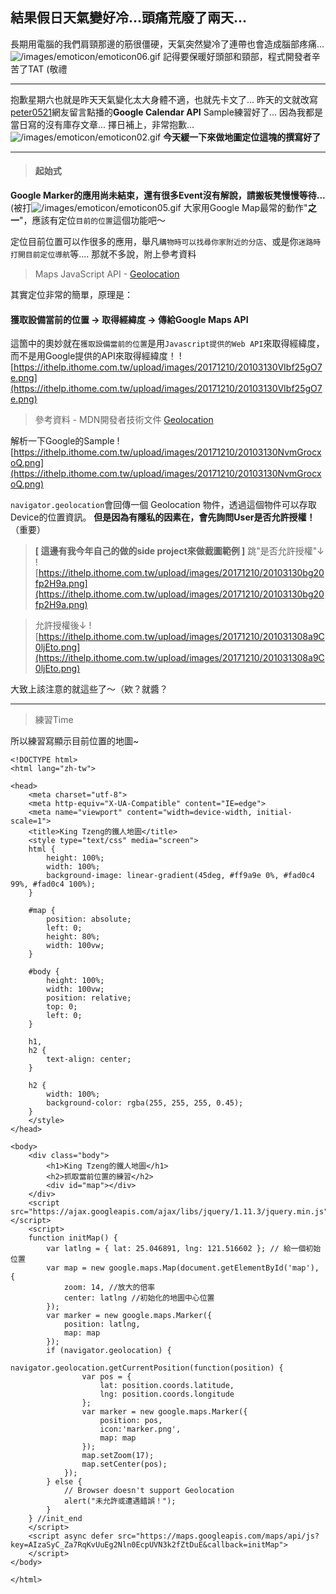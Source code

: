 ## 結果假日天氣變好冷...頭痛荒廢了兩天...
長期用電腦的我們肩頸那邊的筋很僵硬，天氣突然變冷了連帶也會造成腦部疼痛...![/images/emoticon/emoticon06.gif](/images/emoticon/emoticon06.gif)
記得要保暖好頭部和頸部，程式開發者辛苦了TAT (敬禮

---

抱歉星期六也就是昨天天氣變化太大身體不適，也就先卡文了...
昨天的文就改寫[peter0521](/users/20066990)網友留言點播的**Google Calendar API** Sample練習好了...
因為我都是當日寫的沒有庫存文章...
擇日補上，非常抱歉...![/images/emoticon/emoticon02.gif](/images/emoticon/emoticon02.gif)
**今天緩一下來做地圖定位這塊的撰寫好了**

---
> #### 起始式

**Google Marker的應用尚未結束，還有很多Event沒有解說，請搬板凳慢慢等待...**(被打![/images/emoticon/emoticon05.gif](/images/emoticon/emoticon05.gif)
大家用Google Map最常的動作"**之一**"，應該有定位`目前的位置`這個功能吧～

定位目前位置可以作很多的應用，舉凡`購物時可以找尋你家附近的分店`、或是你`迷路時打開目前定位導航`等....
那就不多說，附上參考資料
> Maps JavaScript API - [Geolocation](https://developers.google.com/maps/documentation/javascript/examples/map-geolocation)

其實定位非常的簡單，原理是：

#### **獲取設備當前的位置 -> 取得經緯度 -> 傳給Google Maps API**

這箇中的奧妙就在`獲取設備當前的位置`是用`Javascript提供的Web API`來取得經緯度，而不是用Google提供的API來取得經緯度！
![https://ithelp.ithome.com.tw/upload/images/20171210/20103130VIbf25gO7e.png](https://ithelp.ithome.com.tw/upload/images/20171210/20103130VIbf25gO7e.png)
> 參考資料 - MDN開發者技術文件 [Geolocation](https://developer.mozilla.org/zh-TW/docs/Web/API/Geolocation/getCurrentPosition)

解析一下Google的Sample
![https://ithelp.ithome.com.tw/upload/images/20171210/20103130NvmGrocxoQ.png](https://ithelp.ithome.com.tw/upload/images/20171210/20103130NvmGrocxoQ.png)

`navigator.geolocation`會回傳一個 Geolocation 物件，透過這個物件可以存取Device的位置資訊。
**但是因為有隱私的因素在，會先詢問User是否允許授權！**（重要）

> **[ 這邊有我今年自己的做的side project來做截圖範例 ]**
跳"是否允許授權"↓
![https://ithelp.ithome.com.tw/upload/images/20171210/20103130bg20fp2H9a.png](https://ithelp.ithome.com.tw/upload/images/20171210/20103130bg20fp2H9a.png)

> 允許授權後↓
![https://ithelp.ithome.com.tw/upload/images/20171210/201031308a9C0ljEto.png](https://ithelp.ithome.com.tw/upload/images/20171210/201031308a9C0ljEto.png)

大致上該注意的就這些了～（欸？就醬？

---

> 練習Time

所以練習寫顯示目前位置的地圖~

```
<!DOCTYPE html>
<html lang="zh-tw">

<head>
    <meta charset="utf-8">
    <meta http-equiv="X-UA-Compatible" content="IE=edge">
    <meta name="viewport" content="width=device-width, initial-scale=1">
    <title>King Tzeng的鐵人地圖</title>
    <style type="text/css" media="screen">
    html {
        height: 100%;
        width: 100%;
        background-image: linear-gradient(45deg, #ff9a9e 0%, #fad0c4 99%, #fad0c4 100%);
    }

    #map {
        position: absolute;
        left: 0;
        height: 80%;
        width: 100vw;
    }

    #body {
        height: 100%;
        width: 100vw;
        position: relative;
        top: 0;
        left: 0;
    }

    h1,
    h2 {
        text-align: center;
    }

    h2 {
        width: 100%;
        background-color: rgba(255, 255, 255, 0.45);
    }
    </style>
</head>

<body>
    <div class="body">
        <h1>King Tzeng的鐵人地圖</h1>
        <h2>抓取當前位置的練習</h2>
        <div id="map"></div>
    </div>
    <script src="https://ajax.googleapis.com/ajax/libs/jquery/1.11.3/jquery.min.js"></script>
    <script>
    function initMap() {
        var latlng = { lat: 25.046891, lng: 121.516602 }; // 給一個初始位置
        var map = new google.maps.Map(document.getElementById('map'), {
            zoom: 14, //放大的倍率
            center: latlng //初始化的地圖中心位置
        });
        var marker = new google.maps.Marker({
            position: latlng,
            map: map
        });
        if (navigator.geolocation) {
            navigator.geolocation.getCurrentPosition(function(position) {
                var pos = {
                    lat: position.coords.latitude,
                    lng: position.coords.longitude
                };
                var marker = new google.maps.Marker({
                    position: pos,
                    icon:'marker.png',
                    map: map
                });
                map.setZoom(17);
                map.setCenter(pos);
            });
        } else {
            // Browser doesn't support Geolocation
            alert("未允許或遭遇錯誤！");
        }
    } //init_end
    </script>
    <script async defer src="https://maps.googleapis.com/maps/api/js?key=AIzaSyC_Za7RqKvUuEg2Nln0EcpUVN3k2fZtDuE&callback=initMap">
    </script>
</body>

</html>


```
